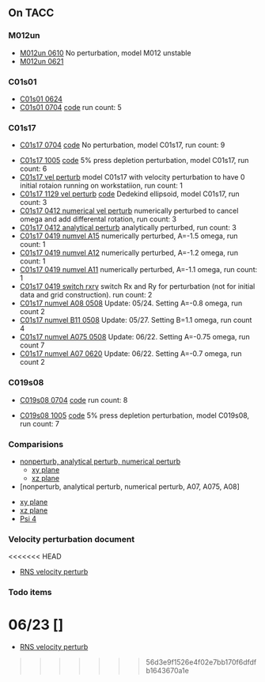 ## On TACC

### M012un
- [M012un 0610](../data/rns_stability/M012un_0610.nbconvert.html) No perturbation, model M012 unstable
- [M012un 0621](../data/rns_stability/M012un_0621.nbconvert.html)


### C01s01
- [C01s01 0624](../data/rns_stability/C01s01_0624.html)
- [C01s01 0704](../data/rns_stability/C01s01_0704_5.html) [code](../data/rns_stability/C01s01_0704_5_code.html) run count: 5


### C01s17
<!-- - [C01s17 0610](../data/rns_stability/C01s17_0610.nbconvert.html) No perturbation, model C01s17
- [C01s17 0621](../data/rns_stability/C01s17_0621.nbconvert.html) No perturbation, model C01s17
- [C01s17 0624](../data/rns_stability/C01s17_0624.nbconvert.html) No perturbation, model C01s17 -->
- [C01s17 0704](../data/rns_stability/C01s17_0704_9.html) [code](../data/rns_stability/C01s17_0704_9_code.html) No perturbation, model C01s17, run count: 9
<!-- - [C01s17 0918](../data/rns_stability/C01s17_0918_3.html) [code](../data/rns_stability/C01s17_0918_0_code.html) 5% press depletion perturbation, model C01s17, run count: 4 -->
- [C01s17 1005](../data/rns_stability/C01s17_1005_5.html) [code](../data/rns_stability/C01s17_1005_5_code.html) 5% press depletion perturbation, model C01s17, run count: 6
- [C01s17 vel perturb](../data/rns_stability/C01s17_vel_workstation.html) model C01s17 with velocity perturbation to have 0 initial rotaion running on workstatiion, run count: 1
- [C01s17 1129 vel perturb](../data/rns_stability/Baikal_ILGRMHD_C01s17_dedekind_1129_2.html) [code](../data/rns_stability/Baikal_ILGRMHD_C01s17_dedekind_1129_2_code.html) Dedekind ellipsoid, model C01s17, run count: 3
- [C01s17 0412 numerical vel perturb](http://physics.uwyo.edu/~brook/rns_nb/C01s17_numvel_0412_2.html) numerically perturbed to cancel omega and add differental rotation, run count: 3
- [C01s17 0412 analytical perturb](http://physics.uwyo.edu/~brook/rns_nb/C01s17_analvel_0412_2.html) analytically perturbed, run count: 3
- [C01s17 0419 numvel A15](http://physics.uwyo.edu/~brook/rns_nb/C01s17_A15_0419_0.html) numerically perturbed, A=-1.5 omega, run count: 1
- [C01s17 0419 numvel A12](http://physics.uwyo.edu/~brook/rns_nb/C01s17_A12_0419_0.html) numerically perturbed, A=-1.2 omega, run count: 1
- [C01s17 0419 numvel A11](http://physics.uwyo.edu/~brook/rns_nb/C01s17_A11_0425_0.html) numerically perturbed, A=-1.1 omega, run count: 1
- [C01s17 0419 switch rxry](http://physics.uwyo.edu/~brook/rns_nb/C01s17_switch_rxry_0419_1.html) switch Rx and Ry for perturbation (not for initial data and grid construction). run count: 2
- [C01s17 numvel A08 0508](http://physics.uwyo.edu/~brook/rns_nb/C01s17_numvel_A08_0508/) Update: 05/24. Setting A=-0.8 omega, run count 2
- [C01s17 numvel B11 0508](http://physics.uwyo.edu/~brook/rns_nb/C01s17_numvel_B11_0508/C01s17_numvel_B11_0508_3.html) Update: 05/27. Setting B=1.1 omega, run count 4
- [C01s17 numvel A075 0508](http://physics.uwyo.edu/~brook/rns_nb/C01s17_numvel_A075_0523/C01s17_numvel_A075_0523_4.html) Update: 06/22. Setting A=-0.75 omega, run count 7
- [C01s17 numvel A07 0620](http://physics.uwyo.edu/~brook/rns_nb/C01s17_numvel_A07_0620/C01s17_numvel_A07_0620_1.html) Update: 06/22. Setting A=-0.7 omega, run count 2

### C019s08
<!-- - [C019s08 0624](../data/rns_stability/C019s08_0624.html) -->
- [C019s08 0704](../data/rns_stability/C019s08_0704_8.html) [code](../data/rns_stability/C019s08_0704_8_code.html) run count: 8 
<!-- - [C019s08 0918](../data/rns_stability/C019s08_0918_3.html) [code](../data/rns_stability/C019s08_0918_code.html) 5% press depletion perturbation, model C019s08, run count: 4  -->
- [C019s08 1005](../data/rns_stability/C019s08_1005_6.html) [code](../data/rns_stability/C019s08_1005_6_code.html) 5% press depletion perturbation, model C019s08, run count: 7 

### Comparisions

- [nonperturb, analytical perturb, numerical perturb](http://physics.uwyo.edu/~brook/rns_img/)
  - [xy plane](http://physics.uwyo.edu/~brook/rns_img/sims_at_xy.png)
  - [xz plane](http://physics.uwyo.edu/~brook/rns_img/sims_at_xz.png)
- [nonperturb, analytical perturb, numerical perturb, A07, A075, A08]
<!--  (http://physics.uwyo.edu/~brook/rns_img/case5) -->
  - [xy plane](../data/rns_stability/sims_at_xy_for_all.png)
  - [xz plane](../data/rns_stability/sims_at_xz_for_all.png)
  - [Psi 4](../data/rns_stability/compare_psi4.png)


### Velocity perturbation document
<<<<<<< HEAD

- [RNS velocity perturb](../data/rns_stability/velocity_perturb.html)

### Todo items

06/23
[]
=======
- [RNS velocity perturb](../data/rns_stability/velocity_perturb.html)
>>>>>>> 56d3e9f1526e4f02e7bb170f6dfdfb1643670a1e
